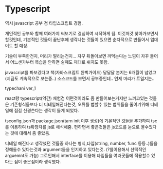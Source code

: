 # Typescript

역시 javascript 공부 겸 타입스크립트 경험.

개인적인 공부와 함께 여러가지 써보기로 결심하여 시작하게 됨. 
이것저것 찾아가보면서 할것인데, 기본적인 것들이 끝난후에 생각나는 것들이 있으면 순차적으로 만들어서 업데이트 할 예정.

기술이 부족한건지, 머리가 딸리는건지... 자꾸 뒤돌아보면 까먹는다는 느낌이 자꾸 들어서 어느샌가부터 복습을 안하면 쉴때도 재대로 쉬지도 못함.

javascript를 파보겠다고 책(자바스크립트 완벽가이드) 달달달 본지는 6개월이 넘었고(지금도 계속적으로 보는중..) 소스코드를 보면서 공부중인데.. 언제 머리가 트일지는..

typechani ver_1

react랑 typescript(약간) 체험겸 어떤것이라도 좀 만들어보는거지만 느끼고있는 것들은 기존형식들보다 더 디테일해진다는것, 오류를 범할수 있는 범위들을 줄이기위해 디테일에 점점 신경쓴다는 생각이 들게 되었다.

tsconfig.json과 package.json(tarn init 이후 생성)에 기본적인 것들을 추가하여 tsc를 이용하여 ts확장자를 js로 해석해줌. 
편하면서 좋은것들은 js코드를 눈으로 볼수있다는 것에 대해서 좀 좋았음.

디테일 해진다고 생각했던 것들중 하나는 형식,타입(string, number, func 등등..)들을 정해둘수 있다는것과 argument들을 인지하고 있다는것. (?를이용해서 선택적인 arguemnt도 가능)
그로인해서 interface를 이용해 타입들을 여러곳들에 적용할수 있다는 점이 좋은점이라 생각했다.
